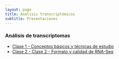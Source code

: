 ```yaml
---
layout: page
title: Análisis transcriptómicos
subtitle: Presentaciones
---
```


### Análisis de transcriptomas

* [Clase 1 - Conceptos básicos y técnicas de estudio](SLIDES/Transcriptomica_Clase_1.pdf) 
* [Clase 2 - Clase 2 - Formato y calidad de RNA-Seq](SLIDES/Transcriptomica_Clase_2.pdf) 